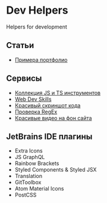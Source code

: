 # Dev Helpers
Helpers for development

## Статьи

- [Примера портфолио](https://www.noupe.com/design/web-developer-portfolio-examples.html)



## Сервисы

- [Коллекция JS и TS инструментов](https://tooling.js.org/)
- [Web Dev Skills](https://andreasbm.github.io/web-skills/?compact)
- [Красивый скриншот кода](https://carbon.now.sh/)
- [Проверка RegEx](https://regex101.com/)
- [Красивые видео на фон сайта](https://coverr.co/)



## JetBrains IDE плагины

- Extra Icons
- JS GraphQL
- Rainbow Brackets
- Styled Components & Styled JSX
- Translation
- GitToolbox
- Atom Material Icons
- PostCSS
